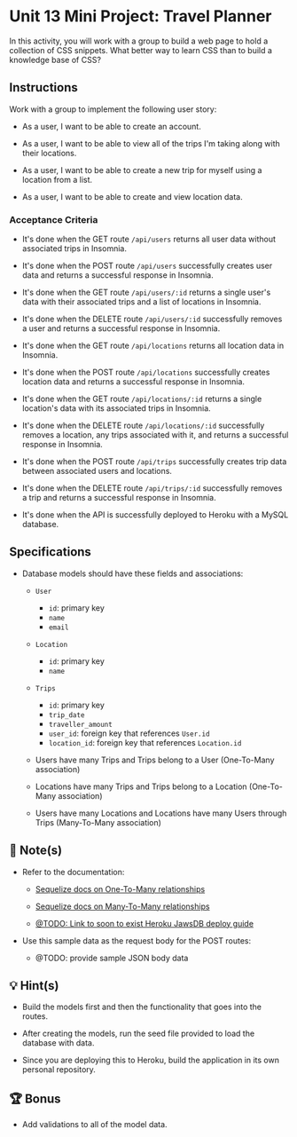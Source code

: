 # Unit 13 Mini Project: Travel Planner

In this activity, you will work with a group to build a web page to hold a collection of CSS snippets. What better way to learn CSS than to build a knowledge base of CSS?

## Instructions

Work with a group to implement the following user story:

  * As a user, I want to be able to create an account.

  * As a user, I want to be able to view all of the trips I'm taking along with their locations.

  * As a user, I want to be able to create a new trip for myself using a location from a list.

  * As a user, I want to be able to create and view location data.

### Acceptance Criteria

* It's done when the GET route `/api/users` returns all user data without associated trips in Insomnia.

* It's done when the POST route `/api/users` successfully creates user data and returns a successful response in Insomnia.

* It's done when the GET route `/api/users/:id` returns a single user's data with their associated trips and a list of locations in Insomnia. 

* It's done when the DELETE route `/api/users/:id` successfully removes a user and returns a successful response in Insomnia.

* It's done when the GET route `/api/locations` returns all location data in Insomnia.

* It's done when the POST route `/api/locations` successfully creates location data and returns a successful response in Insomnia.

* It's done when the GET route `/api/locations/:id` returns a single location's data with its associated trips in Insomnia. 

* It's done when the DELETE route `/api/locations/:id` successfully removes a location, any trips associated with it, and returns a successful response in Insomnia.

* It's done when the POST route `/api/trips` successfully creates trip data between associated users and locations.

* It's done when the DELETE route `/api/trips/:id` successfully removes a trip and returns a successful response in Insomnia.

* It's done when the API is successfully deployed to Heroku with a MySQL database.

## Specifications 

* Database models should have these fields and associations:

  * `User`
    * `id`: primary key
    * `name`
    * `email`

  * `Location`
    * `id`: primary key
    * `name`

  * `Trips`
    * `id`: primary key
    * `trip_date`
    * `traveller_amount`
    * `user_id`: foreign key that references `User.id`
    * `location_id`: foreign key that references `Location.id`

  * Users have many Trips and Trips belong to a User (One-To-Many association)

  * Locations have many Trips and Trips belong to a Location (One-To-Many association)

  * Users have many Locations and Locations have many Users through Trips (Many-To-Many association)

## 📝 Note(s)

* Refer to the documentation: 

  * [Sequelize docs on One-To-Many relationships](https://sequelize.org/master/manual/assocs.html#one-to-many-relationships)

  * [Sequelize docs on Many-To-Many relationships](https://sequelize.org/master/manual/assocs.html#many-to-many-relationships)

  * [@TODO: Link to soon to exist Heroku JawsDB deploy guide]()

* Use this sample data as the request body for the POST routes:

  * @TODO: provide sample JSON body data

## 💡 Hint(s)

* Build the models first and then the functionality that goes into the routes.

* After creating the models, run the seed file provided to load the database with data.

* Since you are deploying this to Heroku, build the application in its own personal repository.

## 🏆 Bonus

* Add validations to all of the model data.
